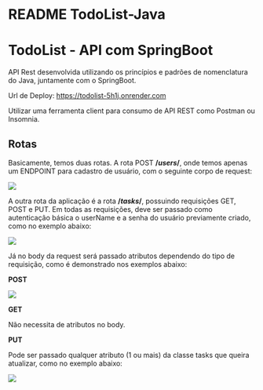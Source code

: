 # README TodoList-Java

# TodoList - API com SpringBoot

  

API Rest desenvolvida utilizando os princípios e padrões de nomenclatura do Java, juntamente com o SpringBoot.

Url de Deploy: https://todolist-5h1j.onrender.com

Utilizar uma ferramenta client para consumo de API REST como Postman ou Insomnia.

  

## Rotas

  

Basicamente, temos duas rotas. A rota POST **/_users_/**, onde temos apenas um ENDPOINT para cadastro de usuário, com o seguinte corpo de request:

  

![](https://t9011727272.p.clickup-attachments.com/t9011727272/96c523a0-422b-45e7-9cb2-4e1d38b250c1/image.png)

  

A outra rota da aplicação é a rota **/_tasks_/**, possuindo requisições GET, POST e PUT. Em todas as requisições, deve ser passado como autenticação básica o userName e a senha do usuário previamente criado, como no exemplo abaixo:

  

![](https://t9011727272.p.clickup-attachments.com/t9011727272/0019e375-401a-46d5-8f44-c65946618c0b/image.png)

  

Já no body da request será passado atributos dependendo do tipo de requisição, como é demonstrado nos exemplos abaixo:

  

**POST**

![](https://t9011727272.p.clickup-attachments.com/t9011727272/1c5e985b-92f9-430a-b71d-f06e4d81a66f/image.png)

  

**GET**

  

Não necessita de atributos no body.

  

**PUT**

  

Pode ser passado qualquer atributo (1 ou mais) da classe tasks que queira atualizar, como no exemplo abaixo:

![](https://t9011727272.p.clickup-attachments.com/t9011727272/f580ce72-02fe-4c49-9ed2-be5c3053b8c3/image.png)
